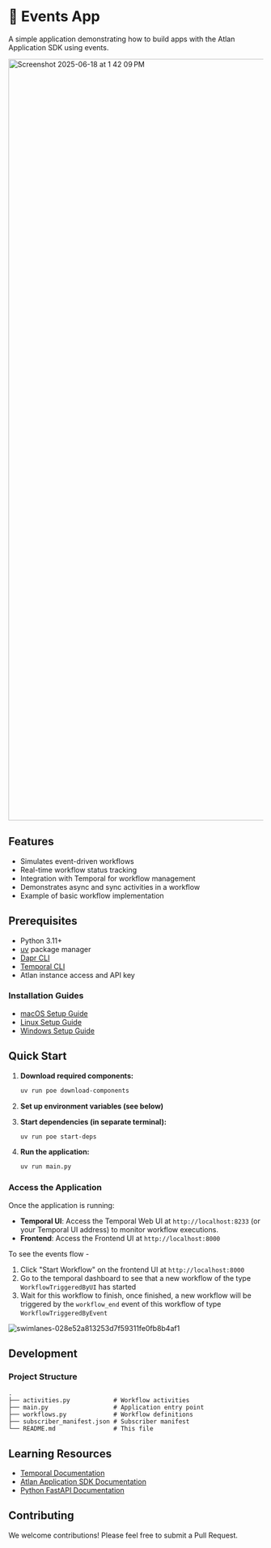 # 📨 Events App

A simple application demonstrating how to build apps with the Atlan Application SDK using events.

<img width="1505" alt="Screenshot 2025-06-18 at 1 42 09 PM" src="https://github.com/user-attachments/assets/e6bffb58-b305-4212-963c-d29d495c795b" />

## Features
- Simulates event-driven workflows
- Real-time workflow status tracking
- Integration with Temporal for workflow management
- Demonstrates async and sync activities in a workflow
- Example of basic workflow implementation

## Prerequisites

- Python 3.11+
- [uv](https://docs.astral.sh/uv/) package manager
- [Dapr CLI](https://docs.dapr.io/getting-started/install-dapr-cli/)
- [Temporal CLI](https://docs.temporal.io/cli)
- Atlan instance access and API key

### Installation Guides
- [macOS Setup Guide](https://github.com/atlanhq/application-sdk/blob/main/docs/docs/setup/MAC.md)
- [Linux Setup Guide](https://github.com/atlanhq/application-sdk/blob/main/docs/docs/setup/LINUX.md)
- [Windows Setup Guide](https://github.com/atlanhq/application-sdk/blob/main/docs/docs/setup/WINDOWS.md)

## Quick Start

1. **Download required components:**
   ```bash
   uv run poe download-components
   ```

2. **Set up environment variables (see below)**

3. **Start dependencies (in separate terminal):**
   ```bash
   uv run poe start-deps
   ```

4. **Run the application:**
   ```bash
   uv run main.py
   ```

### Access the Application

Once the application is running:

- **Temporal UI**: Access the Temporal Web UI at `http://localhost:8233` (or your Temporal UI address) to monitor workflow executions.
- **Frontend**: Access the Frontend UI at `http://localhost:8000`

To see the events flow - 
1. Click "Start Workflow" on the frontend UI at `http://localhost:8000`
2. Go to the temporal dashboard to see that a new workflow of the type `WorkflowTriggeredByUI` has started
3. Wait for this workflow to finish, once finished, a new workflow will be triggered by the `workflow_end` event of this workflow of type `WorkflowTriggeredByEvent`

![swimlanes-028e52a813253d7f59311fe0fb8b4af1](https://github.com/user-attachments/assets/3eb43edb-0b5a-4f0a-99e9-baab9ef111e1)

## Development

### Project Structure
```
.
├── activities.py            # Workflow activities
├── main.py                  # Application entry point
├── workflows.py             # Workflow definitions
├── subscriber_manifest.json # Subscriber manifest
└── README.md                # This file
```

## Learning Resources
- [Temporal Documentation](https://docs.temporal.io/)
- [Atlan Application SDK Documentation](https://github.com/atlanhq/application-sdk/tree/main/docs)
- [Python FastAPI Documentation](https://fastapi.tiangolo.com/)

## Contributing
We welcome contributions! Please feel free to submit a Pull Request.
